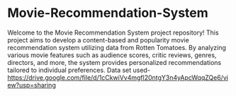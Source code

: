 # Movie-Recommendation-System
Welcome to the Movie Recommendation System project repository! This project aims to develop a content-based and popularity movie recommendation system utilizing data from Rotten Tomatoes. By analyzing various movie features such as audience scores, critic reviews, genres, directors, and more, the system provides personalized recommendations tailored to individual preferences.
Data set used-https://drive.google.com/file/d/1cCkwiVv4mgfl20ntgY3n4yApcWqqZQe6/view?usp=sharing
